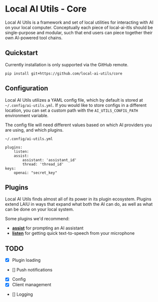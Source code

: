 # Local AI Utils - Core
Local AI Utils is a framework and set of local utilities for interacting with AI on your local computer. Conceptually each piece of local-ai-itls should be single-purpose and modular, such that end users can piece together their own AI-powered tool chains.

## Quickstart
Currently installation is only supported via the GitHub remote.
```
pip install git+https://github.com/local-ai-utils/core
```

## Configuration
Local AI Utils utilizes a YAML config file, which by default is stored at `~/.config/ai-utils.yml`. If you would like to store configs in a different location, you can set a custom path with the `AI_UTILS_CONFIG_PATH` environment variable.

The config file will need different values based on which AI providers you are using, and which plugins.

`~/.config/ai-utils.yml`
```
plugins:
    listen:
    assist:
        assistant: 'assistant_id'
        thread: 'thread_id'
keys:
    openai: "secret_key"
```

## Plugins
Local AI Utils finds almost all of its power in its plugin ecosystem. Plugins extend LAIU in ways that expand what both the AI can do, as well as what can be done on your local system.

Some plugins we'd recommend:
- [**assist**](https://github.com/local-ai-utils/assist) for prompting an AI assistant
- [**listen**](https://github.com/local-ai-utils/listen) for getting quick text-to-speech from your microphone

## TODO
- [x] Plugin loading  
- [] Push notifications  
- [x] Config  
- [x] Client management  
- [] Logging  